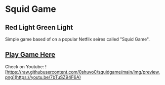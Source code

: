 # Squid Game
## Red Light Green Light

Simple game based of on a popular Netfilx seires called "Squid Game".

## [Play Game Here](https://0shuvo0.github.io/squidgame/)

Check on Youtube:
![https://raw.githubusercontent.com/0shuvo0/squidgame/main/img/preview.png](https://youtu.be/7bTuSZ94F6A)